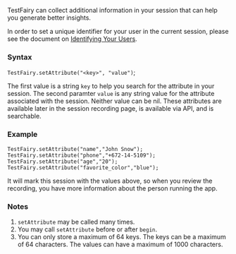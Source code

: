TestFairy can collect additional information in your session that can help you generate better insights. 

In order to set a unique identifier for your user in the current session, please see the document on [Identifying Your Users](https://docs.testfairy.com/Android/Identifying_Your_Users.html).

### Syntax

`TestFairy.setAttribute("<key>", "value")`;

The first value is a string `key` to help you search for the attribute in your session. The second paramter `value` is any string value for the attribute associated with the session. Neither value can be nil. These attributes are available later in the session recording page, is available via API, and is searchable.

### Example

```
TestFairy.setAttribute("name","John Snow");
TestFairy.setAttribute("phone","+672-14-5109");
TestFairy.setAttribute("age","20");
TestFairy.setAttribute("favorite_color","blue");
```

It will mark this session with the values above, so when you review the recording, you have more information about the person running the app.

### Notes

1. `setAttribute` may be called many times. 
2. You may call `setAttribute` before or after `begin`.
3. You can only store a maximum of 64 keys. The keys can be a maximum of 64 characters. The values can have a maximum of 1000 characters.
